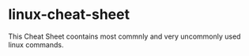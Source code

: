 # linux-cheat-sheet
This Cheat Sheet coontains most commnly and very uncommonly used linux commands.
